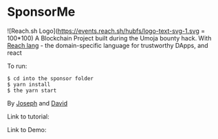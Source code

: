 # SponsorMe
![Reach.sh Logo](https://events.reach.sh/hubfs/logo-text-svg-1.svg = 100*100)
A Blockchain Project built during the Umoja bounty hack.
With [Reach lang](https://github.com/reach-sh/reach-lang) - the domain-specific language for trustworthy DApps, and react

To run: 
```
$ cd into the sponsor folder
$ yarn install
$ the yarn start
```

By [Joseph](https://github.com/adujoseph) and [David](https://github.com/onyedikachi-david)

Link to tutorial: 

Link to Demo:
